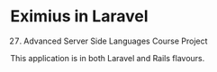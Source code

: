 # Eximius in Laravel

27. Advanced Server Side Languages Course Project

This application is in both Laravel and Rails flavours.
